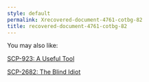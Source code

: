```yaml
---
style: default
permalink: Xrecovered-document-4761-cotbg-82
title: recovered-document-4761-cotbg-82
---
```

You may also like:

[SCP-923: A Useful Tool](http://scp-wiki.net/scp-923)

[SCP-2682: The Blind Idiot](http://scp-wiki.net/scp-2682)
